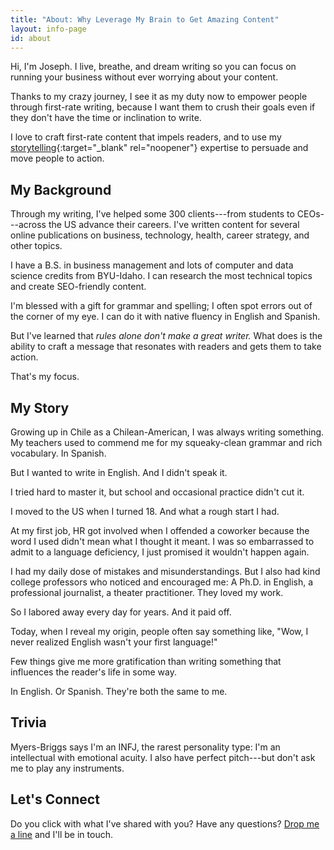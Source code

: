 ```yaml
---
title: "About: Why Leverage My Brain to Get Amazing Content"
layout: info-page
id: about
---
```


Hi, I'm Joseph. I live, breathe, and dream writing so you can focus on running your business without ever worrying about your content.

Thanks to my crazy journey, I see it as my duty now to empower people through first-rate writing, because I want them to crush their goals even if they don't have the time or inclination to write.

I love to craft first-rate content that impels readers, and to use my [storytelling](https://hbr.org/2011/03/using-stories-as-a-tool-of-per){:target="_blank" rel="noopener"} expertise to persuade and move people to action.

## My Background

Through my writing, I've helped some 300 clients---from students to CEOs---across the US advance their careers. I've written content for several online publications on business, technology, health, career strategy, and other topics.

I have a B.S. in business management and lots of computer and data science credits from BYU-Idaho. I can research the most technical topics and create SEO-friendly content.

I'm blessed with a gift for grammar and spelling; I often spot errors out of the corner of my eye. I can do it with native fluency in English and Spanish.

But I've learned that *rules alone don't make a great writer.* What does is the ability to craft a message that resonates with readers and gets them to take action.

That's my focus.

## My Story

Growing up in Chile as a Chilean-American, I was always writing something. My teachers used to commend me for my squeaky-clean grammar and rich vocabulary. In Spanish.

But I wanted to write in English. And I didn't speak it.

I tried hard to master it, but school and occasional practice didn't cut it.

I moved to the US when I turned 18. And what a rough start I had.

At my first job, HR got involved when I offended a coworker because the word I used didn't mean what I thought it meant. I was so embarrassed to admit to a language deficiency, I just promised it wouldn't happen again.

I had my daily dose of mistakes and misunderstandings. But I also had kind college professors who noticed and encouraged me: A Ph.D. in English, a professional journalist, a theater practitioner. They loved my work.

So I labored away every day for years. And it paid off.

Today, when I reveal my origin, people often say something like, "Wow, I never realized English wasn't your first language!"

Few things give me more gratification than writing something that influences the reader's life in some way.

In English. Or Spanish. They're both the same to me.

## Trivia

Myers-Briggs says I'm an INFJ, the rarest personality type: I'm an intellectual with emotional acuity. I also have perfect pitch---but don't ask me to play any instruments.

## Let's Connect

Do you click with what I've shared with you? Have any questions? [Drop me a line](/contact) and I'll be in touch.
